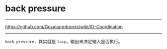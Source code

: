 # back pressure

---

https://github.com/Gozala/reducers/wiki/IO-Coordination

---

`back pressure`，其实就是 `lazy`，输出来决定输入是否执行。
